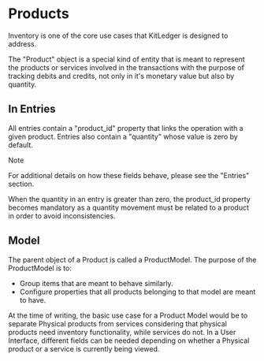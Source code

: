 # Products

Inventory is one of the core use cases that KitLedger is designed to address.

The "Product" object is a special kind of entity that is meant to represent the products or services involved in the transactions with the purpose of tracking debits and credits, not only in it's monetary value but also by quantity.

## In Entries
All entries contain a "product_id" property that links the operation with a given product. Entries also contain a "quantity" whose value is zero by default. 

> [!NOTE]
> For additional details on how these fields behave, please see the "Entries" section.

When the quantity in an entry is greater than zero, the product_id property becomes mandatory as a quantity movement must be related to a product in order to avoid inconsistencies.

## Model
The parent object of a Product is called a ProductModel. The purpose of the ProductModel is to:

* Group items that are meant to behave similarly.
* Configure properties that all products belonging to that model are meant to have.

At the time of writing, the basic use case for a Product Model would be to separate Physical products from services considering that physical products need inventory functionality, while services do not. In a User Interface, different fields can be needed depending on whether a Physical product or a service is currently being viewed. 

